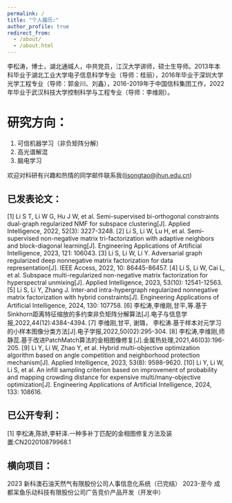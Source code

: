 ```yaml
---
permalink: /
title: "个人履历:"
author_profile: true
redirect_from: 
  - /about/
  - /about.html
---
```


李松涛，博士，湖北通城人，中共党员，江汉大学讲师，硕士生导师。2013年本科毕业于湖北工业大学电子信息科学专业（导师：桂丽），2016年毕业于深圳大学光学工程专业（导师：郭金川、刘鑫），2016-2019年于中国信科集团工作，2022年毕业于武汉科技大学控制科学与工程专业（导师：李维刚）。

研究方向：
======
1. 可信机器学习（非负矩阵分解）
2. 高光谱解混
3. 脑电学习


欢迎对科研有兴趣和热情的同学邮件联系我(lisongtao@jhun.edu.cn)

已发表论文：
------

[1] Li S T, Li W G, Hu J W, et al. Semi-supervised bi-orthogonal constraints dual-graph regularized NMF for subspace clustering[J]. Applied Intelligence, 2022, 52(3): 3227-3248.
[2] Li S, Li W, Lu H, et al. Semi-supervised non-negative matrix tri-factorization with adaptive neighbors and block-diagonal learning[J]. Engineering Applications of Artificial Intelligence, 2023, 121: 106043.
[3] Li S, Li W, Li Y. Adversarial graph regularized deep nonnegative matrix factorization for data representation[J]. IEEE Access, 2022, 10: 86445-86457.
[4] Li S, Li W, Cai L, et al. Subspace multi-regularized non-negative matrix factorization for hyperspectral unmixing[J]. Applied Intelligence, 2023, 53(10): 12541-12563.
[5] Li S, Li Y, Zhang J. Inter-and intra-hypergraph regularized nonnegative matrix factorization with hybrid constraints[J]. Engineering Applications of Artificial Intelligence, 2024, 130: 107758.
[6] 李松涛,李维刚,甘平,等.基于Sinkhorn距离特征缩放的多约束非负矩阵分解算法[J].电子与信息学报,2022,44(12):4384-4394. 
[7] 李维刚,甘平, 谢璐， 李松涛.基于样本对元学习的小样本图像分类方法[J].电子学报,2022,50(02):295-304. 
[8] 李松涛,李维刚,师静蕊.基于改进PatchMatch算法的金相图像修复[J].金属热处理,2021,46(03):196-205.
[9] Li Y, Li W, Zhao Y, et al. Hybrid multi-objective optimization algorithm based on angle competition and neighborhood protection mechanism[J]. Applied Intelligence, 2023, 53(8): 9598-9620.
[10] Li Y, Li W, Li S, et al. An infill sampling criterion based on improvement of probability and mapping crowding distance for expensive multi/many-objective optimization[J]. Engineering Applications of Artificial Intelligence, 2024, 133: 108616.

已公开专利：
------
[1] 李松涛,陈娇,李轩泽.一种多补丁匹配的金相图修复方法及装置:CN202010879968.1

横向项目：
------
2023       新科澳石油天然气有限股份公司人事信息化系统（已完结）
2023-至今  成都呆鱼乐动科技有限股份公司广告竞价产品开发（开发中）
